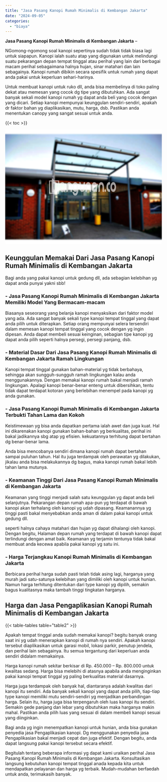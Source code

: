 ```yaml
---
title: "Jasa Pasang Kanopi Rumah Minimalis di Kembangan Jakarta"
date: "2024-09-05"
categories: 
  - "biaya"
---
```


**Jasa Pasang Kanopi Rumah Minimalis di Kembangan Jakarta** –

NGomong-ngomong soal kanopi sepertinya sudah tidak tidak biasa lagi untuk siapapun. Kanopi ialah suatu atap yang digunakan untuk melindungi suatu pekarangan depan tempat tinggal atau perihal yang lain dari berbagai macam perihal sebagaimana halnya hujan, sinar matahari dan lain sebagainya. Kanopi rumah dibikin secara spesifik untuk rumah yang dapat anda pakai untuk keperluan sehari-harinya.

Untuk membuat kanopi untuk ruko dll, anda bisa membelinya di toko paling dekat atau memesan yang cocok dg tipe yang dibutuhkan. Ada sangat banyak sekali model kanopi rumah yg dapat anda beli yang cocok dengan yang dicari. Setiap kanopi mempunyai keunggulan sendiri-sendiri, apakah dr faktor bahan yg diaplikasikan, mutu, harga, dsb. Pastikan anda menentukan canopy yang sangat sesuai untuk anda.

{{< toc >}}

![Jasa Pasang Kanopi Rumah Minimalis di Kembangan Jakarta](/images/harga-kanopi-minimalis-39.png)

## Keunggulan Memakai Dari Jasa Pasang Kanopi Rumah Minimalis di Kembangan Jakarta

Bagi anda yang pakai kanopi untuk gedung dll, ada sebagian kelebihan yg dapat anda punyai yakni sbb!

### \- Jasa Pasang Kanopi Rumah Minimalis di Kembangan Jakarta Memiliki Model Yang Bermacam-macam

Biasanya seseorang yang belanja kanopi menyaksikan dari faktor model yang ada. Ada sangat banyak sekali type kanopi tempat tinggal yang dapat anda pilih untuk diterapkan. Setiap orang mempunyai selera tersendiri dalam memesan kanopi tempat tinggal yang cocok dengan yg ingin dipesan. Anda dapat membeli sesuai keinginan, sebagian tipe kanopi yg dapat anda pilih seperti halnya persegi, persegi panjang, dsb.

### \- Material Dasar Dari Jasa Pasang Kanopi Rumah Minimalis di Kembangan Jakarta Ramah Lingkungan

Kanopi tempat tinggal gunakan bahan-material yg tidak berbahaya, sehingga akan sungguh-sungguh ramah lingkungan kalau anda menggunakannya. Dengan memakai kanopi rumah bakal menjadi ramah lingkungan. Apalagi kanopi benar-benar enteng untuk dibersihkan, tentu tidak dapat terdapat kotoran yang berlebihan menempel pada kanopi yg anda gunakan.

### \- Jasa Pasang Kanopi Rumah Minimalis di Kembangan Jakarta Terbukti Tahan Lama dan Kokoh

Keistimewaan yg bisa anda dapatkan pertama ialah awet dan juga kuat. Hal ini dikarenakan kanopi gunakan bahan-bahan yg berkualitas, perihal ini bakal jadikannya sbg atap yg efisien. kekuatannya terhitung dapat bertahan dg benar-benar lama.

Anda bisa mencobanya sendiri dimana kanopi rumah dapat bertahan sampai puluhan tahun. Hal itu juga terdampak oleh perawatan yg dilakukan, jikalau anda bisa melakukannya dg bagus, maka kanopi rumah bakal lebih tahan lama mutunya.

### \- Keamanan Tinggi Dari Jasa Pasang Kanopi Rumah Minimalis di Kembangan Jakarta

Keamanan yang tinggi menjadi salah satu keunggulan yg dapat anda beli selanjutnya. Pekarangan depan rumah apa-pun yg terdapat di bawah kanopi akan terhalang oleh kanopi yg udah dipasang. Keamanannya yg tinggi pasti bakal menyebabkan anda aman di dalam pakai kanopi untuk gedung dll.

seperti halnya cahaya matahari dan hujan yg dapat dihalangi oleh kanopi. Dengan begitu, Halaman depan rumah yang terdapat di bawah kanopi dapat terlindungi dengan amat baik. Keamanan yg terjamin tentunya tidak bakal membuat anda kecewa apabila pakai kanopi yg satu ini.

### \- Harga Terjangkau Kanopi Rumah Minimalis di Kembangan Jakarta

Berbicara perihal harga sudah pasti telah tidak asing lagi, harganya yang murah jadi satu-satunya kelebihan yang dimiliki oleh kanopi untuk hunian. Namun harga terhitung ditentukan dari type kanopi yg dipilih, semakin bagus kualitasnya maka tambah tinggi tingkatan harganya.

## Harga dan Jasa Pengaplikasian Kanopi Rumah Minimalis di Kembangan Jakarta

{{< table-tables table="table2" >}}

Apakah tempat tinggal anda sudah memakai kanopi? begitu banyak orang saat ini yg udah menerapkan kanopi di rumah nya sendiri. Apakah kanopi tersebut diaplikasikan untuk garasi mobil, lokasi parkir, penutup jendela, dan perihal lain sebagainya. Itu semua tergantung dari keperluan anda sendiri didalam memakainya.

Harga kanopi rumah sekitar berkisar di Rp. 450.000 – Rp. 800.000 untuk kwalitas sedang. Harga bisa melebihi di atasnya apabila anda menginginkan pakai kanopi tempat tinggal yg paling berkualitas material dasarnya.

Harga juga terdampak oleh banyak hal, diantaranya adalah kwalitas dari kanopi itu sendiri. Ada banyak sekali kanopi yang dapat anda pilih, tiap-tiap type kanopi memiliki mutu sendiri-sendiri yg menjadikan perbandingan harga. Selain itu, harga juga bisa terpengaruh oleh luas kanopi itu sendiri. Semakin gede panjang dan lebar yang dibutuhkan maka harganya makin mahal. Pastikan anda pilih luas yang sesuai di dalam membeli kanopi sesuai yang diinginkan.

Bagi anda yg ingin menempatkan kanopi untuk hunian, anda bisa gunakan penyedia jasa Pengaplikasian kanopi. Dg menggunakan penyedia jasa Pengaplikasian bakal menjadi cepat dan juga efektif. Dengan begitu, anda dapat langsung pakai kanopi tersebut secara efektif.

Begitulah tentang beberapa informasi yg dapat kami uraikan perihal Jasa Pasang Kanopi Rumah Minimalis di Kembangan Jakarta. Konsultasikan langsung kebutuhan kanopi tempat tinggal anada kepada kita untuk mendapatkan pelayanan dan harga yg terbaik. Mudah-mudahan berfaedah untuk anda, terimakasih banyak.
